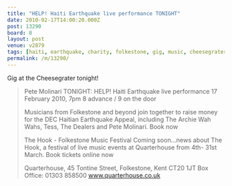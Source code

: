 ```yaml
---
title: "HELP! Haiti Earthquake live performance TONIGHT"
date: 2010-02-17T14:00:20.000Z
post: 13290
board: 8
layout: post
venue: v2879
tags: [haiti, earthquake, charity, folkestone, gig, music, cheesegrater, quarterhouse, tontine street]
permalink: /m/13290/
---
```

Gig at the Cheesegrater tonight!

<blockquote> Pete Molinari
TONIGHT:
HELP! Haiti Earthquake live performance
17 February 2010, 7pm
8 advance / 9 on the door
 
Musicians from Folkestone and beyond join together to raise money for the DEC Haitian Earthquake Appeal, including The Archie Wah Wahs, Tess, The Dealers and Pete Molinari.
Book now

The Hook - Folkestone Music Festival
Coming soon...news about The Hook, a festival of live music events at Quarterhouse from 4th- 31st March. Book tickets online now




Quarterhouse, 45 Tontine Street, Folkestone, Kent CT20 1JT Box Office: 01303 858500 www.quarterhouse.co.uk
 </blockquote>
